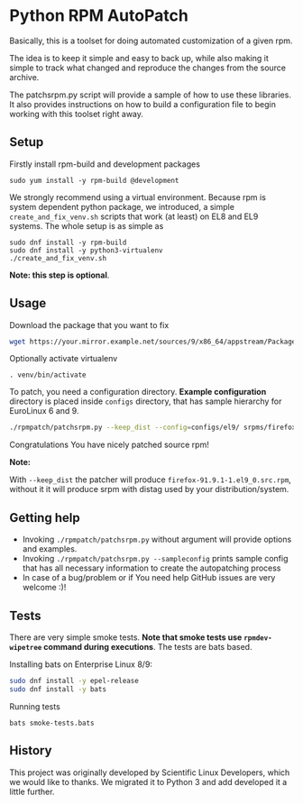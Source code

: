 # Python RPM AutoPatch

Basically, this is a toolset for doing automated customization of a given rpm.

The idea is to keep it simple and easy to back up, while also making it simple
to track what changed and reproduce the changes from the source archive.

The patchsrpm.py script will provide a sample of how to use these libraries. It
also provides instructions on how to build a configuration file to begin
working with this toolset right away.


## Setup
Firstly install rpm-build and development packages

```
sudo yum install -y rpm-build @development
```

We strongly recommend using a virtual environment. Because rpm is system
dependent python package, we introduced, a simple `create_and_fix_venv.sh`
scripts that work (at least) on EL8 and EL9 systems. The whole setup is as
simple as
```
sudo dnf install -y rpm-build
sudo dnf install -y python3-virtualenv
./create_and_fix_venv.sh
```

**Note: this step is optional**.

## Usage

Download the package that you want to fix
```bash
wget https://your.mirror.example.net/sources/9/x86_64/appstream/Packages/f/firefox-91.9.1-1.el9_0.src.rpm -P srpms
```

Optionally activate virtualenv
```
. venv/bin/activate
```

To patch, you need a configuration directory. **Example configuration**
directory is placed inside `configs` directory, that has sample hierarchy for
EuroLinux 6 and 9.

```bash
./rpmpatch/patchsrpm.py --keep_dist --config=configs/el9/ srpms/firefox-91.9.1-1.el9_0.src.rpm
```

Congratulations You have nicely patched source rpm!

**Note:**

With `--keep_dist` the patcher will produce `firefox-91.9.1-1.el9_0.src.rpm`,
without it it will produce srpm with distag used by your distribution/system.


## Getting help

- Invoking `./rpmpatch/patchsrpm.py` without argument will provide options and examples.
- Invoking `./rpmpatch/patchsrpm.py --sampleconfig` prints sample config that
  has all necessary information to create the autopatching process
- In case of a bug/problem or if You need help GitHub issues are very welcome :)!

## Tests

There are very simple smoke tests. **Note that smoke tests use
`rpmdev-wipetree` command during executions**. The tests are bats
based. 

Installing bats on Enterprise Linux 8/9:

```bash
sudo dnf install -y epel-release
sudo dnf install -y bats
```

Running tests
```
bats smoke-tests.bats
```

## History

This project was originally developed by Scientific Linux Developers, which we
would like to thanks. We migrated it to Python 3 and add developed it a little
further.
